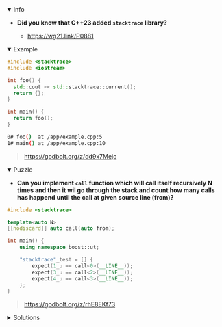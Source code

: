<details open><summary>Info</summary><p>

* **Did you know that C++23 added `stacktrace` library?**

  * https://wg21.link/P0881

</p></details><details open><summary>Example</summary><p>

```cpp
#include <stacktrace>
#include <iostream>

int foo() {
  std::cout << std::stacktrace::current();
  return {};
}

int main() {
  return foo();
}
```

```sh
0# foo()  at /app/example.cpp:5
1# main() at /app/example.cpp:10
```

> https://godbolt.org/z/dd9x7Mejc

</p></details><details open><summary>Puzzle</summary><p>

* **Can you implement `call` function which will call itself recursively N times and 
  then it wil go through the stack and count how many calls has happend until the 
  call at given source line (from)?**

```cpp
#include <stacktrace>

template<auto N>
[[nodiscard]] auto call(auto from);

int main() {
    using namespace boost::ut;

    "stacktrace"_test = [] {
        expect(1_u == call<0>(__LINE__));
        expect(3_u == call<2>(__LINE__));
        expect(4_u == call<3>(__LINE__));
    };
}
```

> https://godbolt.org/z/rhE8EKf73

</p></details><details><summary>Solutions</summary><p>
 
 ```cpp
template <auto N> 
[[nodiscard]] auto call(auto from) 
{
    if constexpr (N == 0)
    {
        return 1;
    }
    else
    {
        return call<N-1>(from) + 1;
    }
}
 ```
 
> https://godbolt.org/z/jsdPaP6Px

```cpp
template <auto N> 
[[nodiscard]] auto call(auto from) 
{
    if constexpr (N > 0)
    {
        return call<N-1>(from) + 1;
    }
    else
    {
        const auto st = std::stacktrace::current();
        return std::ranges::any_of(st, [from](const auto & s) {
            return from == s.source_line();
        });
    }
}
```
 
> https://godbolt.org/z/hzj3nd36o

